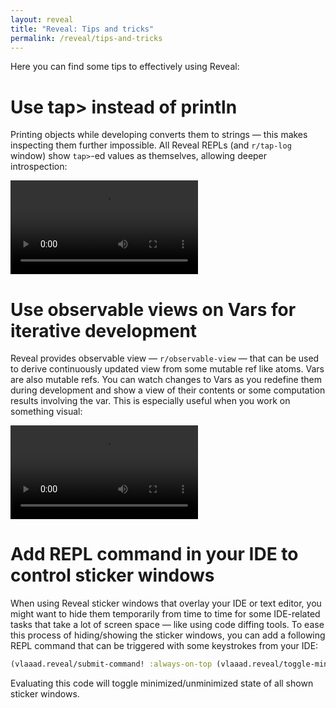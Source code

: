 ```yaml
---
layout: reveal
title: "Reveal: Tips and tricks"
permalink: /reveal/tips-and-tricks
---
```

Here you can find some tips to effectively using Reveal:

# Use tap> instead of println

Printing objects while developing converts them to strings — this makes inspecting them further impossible. All Reveal REPLs (and `r/tap-log` window) show `tap>`-ed values as themselves, allowing deeper introspection:

<video controls><source src="/assets/reveal/tap-vs-println.mp4" type="video/mp4"></source></video>

# Use observable views on Vars for iterative development

Reveal provides observable view — `r/observable-view` — that can be used to derive continuously updated view from some mutable ref like atoms. Vars are also mutable refs. You can watch changes to Vars as you redefine them during development and show a view of their contents or some computation results involving the var. This is especially useful when you work on something visual:

<video controls><source src="/assets/reveal/vega-view.mp4" type="video/mp4"></source></video>

# Add REPL command in your IDE to control sticker windows

When using Reveal sticker windows that overlay your IDE or text editor, you might want to hide them temporarily from time to time for some IDE-related tasks that take a lot of screen space — like using code diffing tools. To ease this process of hiding/showing the sticker windows, you can add a following REPL command that can be triggered with some keystrokes from your IDE:

```clj
(vlaaad.reveal/submit-command! :always-on-top (vlaaad.reveal/toggle-minimized))
```

Evaluating this code will toggle minimized/unminimized state of all shown sticker windows.

